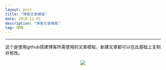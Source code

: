 ```yaml
---
layout: post
title: "博客文章模板"
date: 2019-11-01 
description: "博客文章模板"
tag: 博客 
---
```


------

​		这个是使用github搭建博客所需使用的文章模板，新建文章都可以在此基础上复制并修改。

<div align="center">
	<img src="/images/posts/图片路径" />  
</div> 

